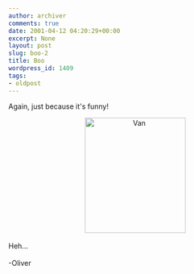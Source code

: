 ```yaml
---
author: archiver
comments: true
date: 2001-04-12 04:20:29+00:00
excerpt: None
layout: post
slug: boo-2
title: Boo
wordpress_id: 1409
tags:
- oldpost
---
```


Again, just because it's funny!<br /><center><img src=http://www.oliverweb.com/pics/bpa2001/vansleep.jpg width=200 height=229 alt="Van"></center><br />Heh...<br /><br />-Oliver